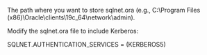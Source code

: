 
The path where you want to store sqlnet.ora (e.g., C:\Program Files (x86)\Oracle\clients\19c_64\network\admin).

Modify the sqlnet.ora file to include Kerberos:

SQLNET.AUTHENTICATION_SERVICES = (KERBEROS5)
